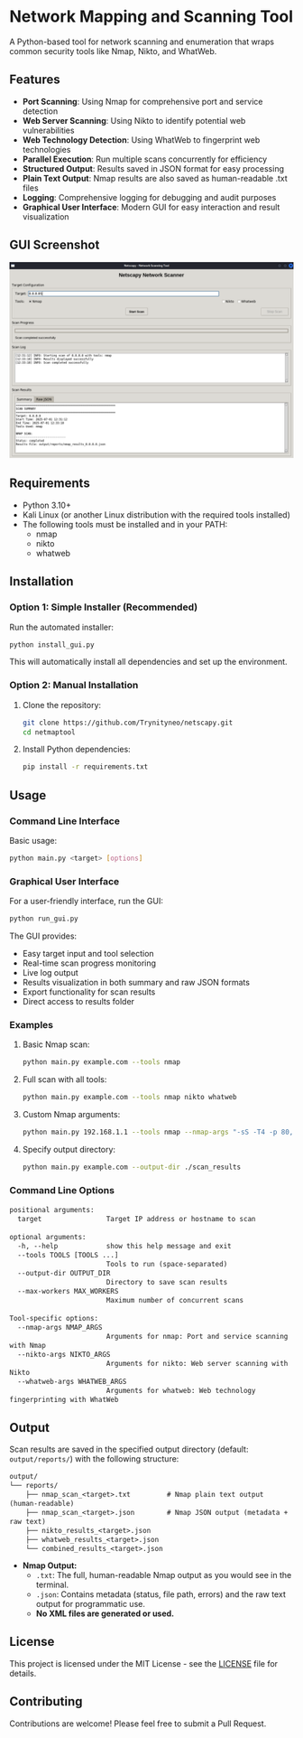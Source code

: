 # Network Mapping and Scanning Tool

A Python-based tool for network scanning and enumeration that wraps common security tools like Nmap, Nikto, and WhatWeb.

## Features

- **Port Scanning**: Using Nmap for comprehensive port and service detection
- **Web Server Scanning**: Using Nikto to identify potential web vulnerabilities
- **Web Technology Detection**: Using WhatWeb to fingerprint web technologies
- **Parallel Execution**: Run multiple scans concurrently for efficiency
- **Structured Output**: Results saved in JSON format for easy processing
- **Plain Text Output**: Nmap results are also saved as human-readable .txt files
- **Logging**: Comprehensive logging for debugging and audit purposes
- **Graphical User Interface**: Modern GUI for easy interaction and result visualization

## GUI Screenshot

![Netscapy GUI Screenshot](images/netscapy_gui.png)

## Requirements

- Python 3.10+
- Kali Linux (or another Linux distribution with the required tools installed)
- The following tools must be installed and in your PATH:
  - nmap
  - nikto
  - whatweb

## Installation

### Option 1: Simple Installer (Recommended)

Run the automated installer:

```bash
python install_gui.py
```

This will automatically install all dependencies and set up the environment.

### Option 2: Manual Installation

1. Clone the repository:

   ```bash
   git clone https://github.com/Trynityneo/netscapy.git
   cd netmaptool
   ```

2. Install Python dependencies:
   ```bash
   pip install -r requirements.txt
   ```

## Usage

### Command Line Interface

Basic usage:

```bash
python main.py <target> [options]
```

### Graphical User Interface

For a user-friendly interface, run the GUI:

```bash
python run_gui.py
```

The GUI provides:

- Easy target input and tool selection
- Real-time scan progress monitoring
- Live log output
- Results visualization in both summary and raw JSON formats
- Export functionality for scan results
- Direct access to results folder

### Examples

1. Basic Nmap scan:

   ```bash
   python main.py example.com --tools nmap
   ```

2. Full scan with all tools:

   ```bash
   python main.py example.com --tools nmap nikto whatweb
   ```

3. Custom Nmap arguments:

   ```bash
   python main.py 192.168.1.1 --tools nmap --nmap-args "-sS -T4 -p 80,443,8080"
   ```

4. Specify output directory:
   ```bash
   python main.py example.com --output-dir ./scan_results
   ```

### Command Line Options

```
positional arguments:
  target                Target IP address or hostname to scan

optional arguments:
  -h, --help            show this help message and exit
  --tools TOOLS [TOOLS ...]
                        Tools to run (space-separated)
  --output-dir OUTPUT_DIR
                        Directory to save scan results
  --max-workers MAX_WORKERS
                        Maximum number of concurrent scans

Tool-specific options:
  --nmap-args NMAP_ARGS
                        Arguments for nmap: Port and service scanning with Nmap
  --nikto-args NIKTO_ARGS
                        Arguments for nikto: Web server scanning with Nikto
  --whatweb-args WHATWEB_ARGS
                        Arguments for whatweb: Web technology fingerprinting with WhatWeb
```

## Output

Scan results are saved in the specified output directory (default: `output/reports/`) with the following structure:

```
output/
└── reports/
    ├── nmap_scan_<target>.txt         # Nmap plain text output (human-readable)
    ├── nmap_scan_<target>.json        # Nmap JSON output (metadata + raw text)
    ├── nikto_results_<target>.json
    ├── whatweb_results_<target>.json
    └── combined_results_<target>.json
```

- **Nmap Output:**
  - `.txt`: The full, human-readable Nmap output as you would see in the terminal.
  - `.json`: Contains metadata (status, file path, errors) and the raw text output for programmatic use.
  - **No XML files are generated or used.**

## License

This project is licensed under the MIT License - see the [LICENSE](LICENSE) file for details.

## Contributing

Contributions are welcome! Please feel free to submit a Pull Request.
